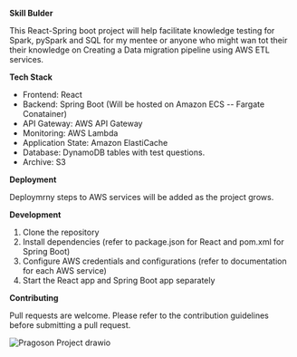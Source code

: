 **Skill Bulder** 

This React-Spring boot project will help facilitate knowledge testing for Spark, pySpark and SQL for my mentee or anyone who might wan tot their their knowledge on Creating a Data migration pipeline using AWS ETL services. 

**Tech Stack**

* Frontend: React
* Backend: Spring Boot (Will be hosted on Amazon ECS -- Fargate Conatainer)
* API Gateway: AWS API Gateway
* Monitoring: AWS Lambda
* Application State: Amazon ElastiCache
* Database: DynamoDB tables with test questions.
* Archive: S3

**Deployment**

Deploymrny steps to AWS services will be added as the project grows. 

**Development**

1. Clone the repository
2. Install dependencies (refer to package.json for React and pom.xml for Spring Boot)
3. Configure AWS credentials and configurations (refer to documentation for each AWS service)
4. Start the React app and Spring Boot app separately

**Contributing**

Pull requests are welcome. Please refer to the contribution guidelines before submitting a pull request.


![Pragoson Project drawio](https://github.com/Khethelihle/Pragason/assets/30128691/0d657f0e-5455-4838-9ab1-73a40d679bb4)
